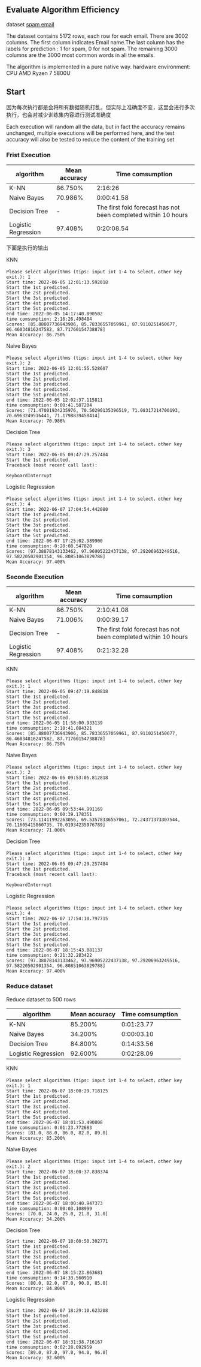## Evaluate Algorithm Efficiency

dataset [spam email](https://www.kaggle.com/code/balaka18/email-spam-classification/data)

The dataset contains 5172 rows, each row for each email. There are 3002 columns. The first column indicates Email name.The last column has the labels for prediction : 1 for spam, 0 for not spam. The remaining 3000 columns are the 3000 most common words in all the emails.

The algorithm is implemented in a pure native way. hardware environment: CPU AMD Ryzen 7 5800U

## Start

因为每次执行都是会将所有数据随机打乱，但实际上准确度不变，这里会进行多次执行，也会对减少训练集内容进行测试准确度

Each execution will random all the data, but in fact the accuracy remains unchanged, multiple executions will be performed here, and the test accuracy will also be tested to reduce the content of the training set

### Frist Execution

| algorithm           | Mean accuracy | Time comsumption                                             |
| ------------------- | ------------- | ------------------------------------------------------------ |
| K-NN                | 86.750%       | 2:16:26                                                      |
| Naive Bayes         | 70.986%       | 0:00:41.58                                                   |
| Decision Tree       | -             | The first fold forecast has not been completed within 10 hours |
| Logistic Regression | 97.408%       | 0:20:08.54                                                   |

下面是执行的输出

KNN

```
Please select algorithms (tips: input int 1-4 to select，other key exit.): 1
Start time: 2022-06-05 12:01:13.592018
Start the 1st predicted.
Start the 2st predicted.
Start the 3st predicted.
Start the 4st predicted.
Start the 5st predicted.
end time: 2022-06-05 14:17:40.090502
time comsumption: 2:16:26.498484
Scores: [85.88007736943906, 85.78336557059961, 87.9110251450677, 86.46034816247582, 87.71760154738878]
Mean Accuracy: 86.750%
```

Naive Bayes

```
Please select algorithms (tips: input int 1-4 to select，other key exit.): 2
Start time: 2022-06-05 12:01:55.528607
Start the 1st predicted.
Start the 2st predicted.
Start the 3st predicted.
Start the 4st predicted.
Start the 5st predicted.
end time: 2022-06-05 12:02:37.115811
time comsumption: 0:00:41.587204
Scores: [71.47001934235976, 70.50290135396519, 71.08317214700193, 70.6963249516441, 71.1798839458414]
Mean Accuracy: 70.986%
```

Decision Tree

```
Please select algorithms (tips: input int 1-4 to select，other key exit.): 3
Start time: 2022-06-05 09:47:29.257484
Start the 1st predicted.
Traceback (most recent call last):

KeyboardInterrupt
```

Logistic Regression

```
Please select algorithms (tips: input int 1-4 to select，other key exit.): 4
Start time: 2022-06-07 17:04:54.442080
Start the 1st predicted.
Start the 2st predicted.
Start the 3st predicted.
Start the 4st predicted.
Start the 5st predicted.
end time: 2022-06-07 17:25:02.989900
time comsumption: 0:20:08.547820
Scores: [97.38878143133462, 97.96905222437138, 97.29206963249516, 97.58220502901354, 96.80851063829788]
Mean Accuracy: 97.408%
```

### Seconde Execution

| algorithm           | Mean accuracy | Time comsumption                                             |
| ------------------- | ------------- | ------------------------------------------------------------ |
| K-NN                | 86.750%       | 2:10:41.08                                                   |
| Naive Bayes         | 71.006%       | 0:00:39.17                                                   |
| Decision Tree       | -             | The first fold forecast has not been completed within 10 hours |
| Logistic Regression | 97.408%       | 0:21:32.28                                                   |

KNN

```
Please select algorithms (tips: input int 1-4 to select，other key exit.): 1
Start time: 2022-06-05 09:47:19.848818
Start the 1st predicted.
Start the 2st predicted.
Start the 3st predicted.
Start the 4st predicted.
Start the 5st predicted.
end time: 2022-06-05 11:58:00.933139
time comsumption: 2:10:41.084321
Scores: [85.88007736943906, 85.78336557059961, 87.9110251450677, 86.46034816247582, 87.71760154738878]
Mean Accuracy: 86.750%
```

Naive Bayes

```
Please select algorithms (tips: input int 1-4 to select，other key exit.): 2
Start time: 2022-06-05 09:53:05.812818
Start the 1st predicted.
Start the 2st predicted.
Start the 3st predicted.
Start the 4st predicted.
Start the 5st predicted.
end time: 2022-06-05 09:53:44.991169
time comsumption: 0:00:39.178351
Scores: [73.11411992263056, 69.53578336557061, 72.24371373307544, 70.11605415860735, 70.01934235976789]
Mean Accuracy: 71.006%
```

Decision Tree

```
Please select algorithms (tips: input int 1-4 to select，other key exit.): 3
Start time: 2022-06-05 09:47:29.257484
Start the 1st predicted.
Traceback (most recent call last):

KeyboardInterrupt
```

Logistic Regression

```
Please select algorithms (tips: input int 1-4 to select，other key exit.): 4
Start time: 2022-06-07 17:54:10.797715
Start the 1st predicted.
Start the 2st predicted.
Start the 3st predicted.
Start the 4st predicted.
Start the 5st predicted.
end time: 2022-06-07 18:15:43.081137
time comsumption: 0:21:32.283422
Scores: [97.38878143133462, 97.96905222437138, 97.29206963249516, 97.58220502901354, 96.80851063829788]
Mean Accuracy: 97.408%
```

### Reduce dataset

Reduce dataset to 500 rows


| algorithm           | Mean accuracy | Time comsumption |
| ------------------- | ------------- | ---------------- |
| K-NN                | 85.200%       | 0:01:23.77       |
| Naive Bayes         | 34.200%       | 0:00:03.10       |
| Decision Tree       | 84.800%       | 0:14:33.56       |
| Logistic Regression | 92.600%       | 0:02:28.09       |

KNN

```
Please select algorithms (tips: input int 1-4 to select，other key exit.): 1
Start time: 2022-06-07 18:00:29.718125
Start the 1st predicted.
Start the 2st predicted.
Start the 3st predicted.
Start the 4st predicted.
Start the 5st predicted.
end time: 2022-06-07 18:01:53.490808
time comsumption: 0:01:23.772683
Scores: [81.0, 88.0, 86.0, 82.0, 89.0]
Mean Accuracy: 85.200%
```

Naive Bayes

```
Please select algorithms (tips: input int 1-4 to select，other key exit.): 2
Start time: 2022-06-07 18:00:37.838374
Start the 1st predicted.
Start the 2st predicted.
Start the 3st predicted.
Start the 4st predicted.
Start the 5st predicted.
end time: 2022-06-07 18:00:40.947373
time comsumption: 0:00:03.108999
Scores: [70.0, 24.0, 25.0, 21.0, 31.0]
Mean Accuracy: 34.200%
```

Decision Tree

```
Start time: 2022-06-07 18:00:50.302771
Start the 1st predicted.
Start the 2st predicted.
Start the 3st predicted.
Start the 4st predicted.
Start the 5st predicted.
end time: 2022-06-07 18:15:23.863681
time comsumption: 0:14:33.560910
Scores: [80.0, 82.0, 87.0, 90.0, 85.0]
Mean Accuracy: 84.800%
```

Logistic Regression

```
Start time: 2022-06-07 18:29:10.623208
Start the 1st predicted.
Start the 2st predicted.
Start the 3st predicted.
Start the 4st predicted.
Start the 5st predicted.
end time: 2022-06-07 18:31:38.716167
time comsumption: 0:02:28.092959
Scores: [89.0, 87.0, 97.0, 94.0, 96.0]
Mean Accuracy: 92.600%
```